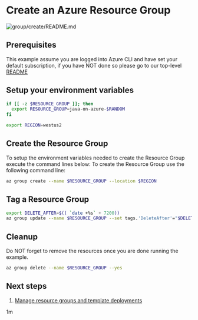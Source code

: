
# Create an Azure Resource Group

![group/create/README.md](https://github.com/Azure-Samples/java-on-azure-examples/workflows/group/create/README.md/badge.svg)

## Prerequisites

This example assume you are logged into Azure CLI and have set your default
subscription, if you have NOT done so please go to our top-level
[README](../../)

## Setup your environment variables

<!-- MARKDOWN-AUTO-DOCS:START (CODE:src=../../setup-env.sh) -->
<!-- The below code snippet is automatically added from ../../setup-env.sh -->
```sh
if [[ -z $RESOURCE_GROUP ]]; then
  export RESOURCE_GROUP=java-on-azure-$RANDOM
fi

export REGION=westus2
```
<!-- MARKDOWN-AUTO-DOCS:END -->

## Create the Resource Group

To setup the environment variables needed to create the Resource Group execute
the command lines below:
To create the Resource Group use the following command line:

<!-- MARKDOWN-AUTO-DOCS:START (CODE:src=../group-create/group-create.sh) -->
<!-- The below code snippet is automatically added from ../group-create/group-create.sh -->
```sh
az group create --name $RESOURCE_GROUP --location $REGION
```
<!-- MARKDOWN-AUTO-DOCS:END -->

## Tag a Resource Group

<!-- MARKDOWN-AUTO-DOCS:START (CODE:src=./group-tag.sh) -->
<!-- The below code snippet is automatically added from ./group-tag.sh -->
```sh
export DELETE_AFTER=$(( `date +%s` + 7200))
az group update --name $RESOURCE_GROUP --set tags.'DeleteAfter'="$DELETE_AFTER"
```
<!-- MARKDOWN-AUTO-DOCS:END -->

## Cleanup

Do NOT forget to remove the resources once you are done running the example.

<!-- MARKDOWN-AUTO-DOCS:START (CODE:src=../group-delete/group-delete.sh) -->
<!-- The below code snippet is automatically added from ../group-delete/group-delete.sh -->
```sh
az group delete --name $RESOURCE_GROUP --yes
```
<!-- MARKDOWN-AUTO-DOCS:END -->

## Next steps

1. [Manage resource groups and template deployments](https://docs.microsoft.com/en-us/cli/azure/group)

1m
